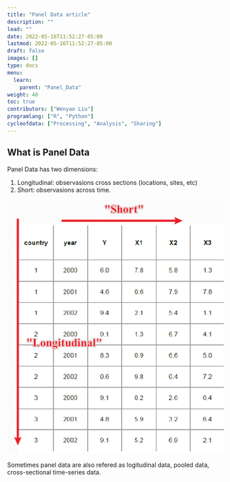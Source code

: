 ```yaml
---
title: "Panel Data article"
description: ""
lead: ""
date: 2022-05-16T11:52:27-05:00
lastmod: 2022-05-16T11:52:27-05:00
draft: false
images: []
type: docs
menu:
  learn:
    parent: "Panel_Data"
weight: 40
toc: true
contributors: ["Wenyao Liu"]
programlang: ["R", "Python"]
cycleofdata: ["Processing", "Analysis", "Sharing"]
---
```


## What is Panel Data

Panel Data has two dimensions:

1. Longitudinal: observasions cross sections (locations, sites, etc)
2. Short: observasions across time.

![image](Panel-data-shot.png)

Sometimes panel data are also refered as logitudinal data, pooled data, cross-sectional time-series data.
